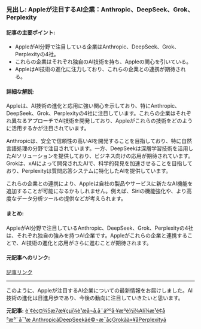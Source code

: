 ### 見出し: Appleが注目するAI企業：Anthropic、DeepSeek、Grok、Perplexity

#### 記事の主要ポイント:
- AppleがAI分野で注目している企業はAnthropic、DeepSeek、Grok、Perplexityの4社。
- これらの企業はそれぞれ独自のAI技術を持ち、Appleの関心を引いている。
- AppleはAI技術の進化に注力しており、これらの企業との連携が期待される。

#### 詳細な解説:
Appleは、AI技術の進化と応用に強い関心を示しており、特にAnthropic、DeepSeek、Grok、Perplexityの4社に注目しています。これらの企業はそれぞれ異なるアプローチでAI技術を開発しており、Appleがこれらの技術をどのように活用するかが注目されています。

Anthropicは、安全で信頼性の高いAIを開発することを目指しており、特に自然言語処理の分野で注目されています。一方、DeepSeekは深層学習技術を活用したAIソリューションを提供しており、ビジネス向けの応用が期待されています。Grokは、xAIによって開発されたAIで、科学的発見を加速させることを目指しており、Perplexityは質問応答システムに特化したAIを提供しています。

これらの企業との連携により、Appleは自社の製品やサービスに新たなAI機能を追加することが可能になるかもしれません。例えば、Siriの機能強化や、より高度なデータ分析ツールの提供などが考えられます。

#### まとめ:
AppleがAI分野で注目しているAnthropic、DeepSeek、Grok、Perplexityの4社は、それぞれ独自の強みを持つAI企業です。Appleがこれらの企業と連携することで、AI技術の進化と応用がさらに進むことが期待されます。

#### 元記事へのリンク:
[記事リンク](#)

---

このように、Appleが注目するAI企業についての最新情報をお届けしました。AI技術の進化は日進月歩であり、今後の動向に注目していきたいと思います。

**元記事:** [è´¢èç¤¾5æ7æ¥çµï¼è¹æå¬å¸å¨äººå·¥æºè½ï¼AIï¼æ¹é¢å³æ³¨å¯¹æ AnthropicãDeepSeekãé©¬æ¯åçGrokãä»¥åPerplexityã](https://www.cls.cn/detail/2025020)